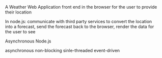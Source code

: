 A Weather Web Application
front end in the browser for the user to provide their location

In node.js:
communicate with third party services to convert the location into a forecast,
send the forecast back to the browser, 
render the data for the user to see 


Asynchronous Node.js


asynchronous
non-blocking 
sinle-threaded
event-driven







